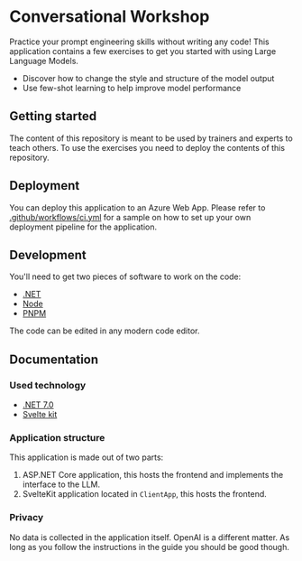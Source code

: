 # Conversational Workshop

Practice your prompt engineering skills without writing any code! This application contains a few exercises to get you
started with using Large Language Models.

- Discover how to change the style and structure of the model output
- Use few-shot learning to help improve model performance

## Getting started

The content of this repository is meant to be used by trainers and experts to teach others. To use the exercises you
need to deploy the contents of this repository.

## Deployment

You can deploy this application to an Azure Web App. Please refer to [.github/workflows/ci.yml](https://github.com/wmeints/conversational/blob/main/.github/workflows/ci.yml)
for a sample on how to set up your own deployment pipeline for the application.

## Development

You'll need to get two pieces of software to work on the code:

- [.NET](https://dot.net)
- [Node](https://nodejs.org)
- [PNPM](https://pnpm.io/)

The code can be edited in any modern code editor.

## Documentation

### Used technology

- [.NET 7.0](https://dot.net)
- [Svelte kit](https://kit.svelte.dev/)

### Application structure

This application is made out of two parts:

1. ASP.NET Core application, this hosts the frontend and implements the interface to the LLM.
2. SvelteKit application located in `ClientApp`, this hosts the frontend.

### Privacy

No data is collected in the application itself. OpenAI is a different matter. As long as you follow the instructions
in the guide you should be good though.

